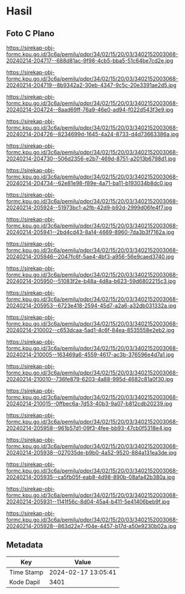 # Hasil

## Foto C Plano

https://sirekap-obj-formc.kpu.go.id/3c6a/pemilu/pdpr/34/02/15/20/03/3402152003068-20240214-204717--688d81ac-9f98-4cb5-bba5-51c64be7cd2e.jpg

https://sirekap-obj-formc.kpu.go.id/3c6a/pemilu/pdpr/34/02/15/20/03/3402152003068-20240214-204719--8b9342a2-30eb-4347-9c5c-20e3391ae2d5.jpg

https://sirekap-obj-formc.kpu.go.id/3c6a/pemilu/pdpr/34/02/15/20/03/3402152003068-20240214-204724--8aad69ff-76a9-46e0-ad94-f022d543f3e9.jpg

https://sirekap-obj-formc.kpu.go.id/3c6a/pemilu/pdpr/34/02/15/20/03/3402152003068-20240214-204726--8234699d-1645-4a24-8733-d4d73663386a.jpg

https://sirekap-obj-formc.kpu.go.id/3c6a/pemilu/pdpr/34/02/15/20/03/3402152003068-20240214-204730--506d2356-e2b7-469d-8751-a2013b6798d1.jpg

https://sirekap-obj-formc.kpu.go.id/3c6a/pemilu/pdpr/34/02/15/20/03/3402152003068-20240214-204734--62e81e98-f89e-4a71-ba11-b193034b8dc0.jpg

https://sirekap-obj-formc.kpu.go.id/3c6a/pemilu/pdpr/34/02/15/20/03/3402152003068-20240214-205924--51973bc1-a2fb-42d9-b92d-2999d06fe4f7.jpg

https://sirekap-obj-formc.kpu.go.id/3c6a/pemilu/pdpr/34/02/15/20/03/3402152003068-20240214-205941--2bd4cd43-8a14-4669-8960-7da3b3f7162a.jpg

https://sirekap-obj-formc.kpu.go.id/3c6a/pemilu/pdpr/34/02/15/20/03/3402152003068-20240214-205946--2047fc6f-5ae4-4bf3-a956-56e9caed3740.jpg

https://sirekap-obj-formc.kpu.go.id/3c6a/pemilu/pdpr/34/02/15/20/03/3402152003068-20240214-205950--51083f2e-b48a-4d8a-b623-59d6802215c3.jpg

https://sirekap-obj-formc.kpu.go.id/3c6a/pemilu/pdpr/34/02/15/20/03/3402152003068-20240214-205953--6723e418-2594-45d7-a2a6-a32db031332a.jpg

https://sirekap-obj-formc.kpu.go.id/3c6a/pemilu/pdpr/34/02/15/20/03/3402152003068-20240214-210002--c653dcaa-5ad1-4c6f-84ea-8535558e2eb2.jpg

https://sirekap-obj-formc.kpu.go.id/3c6a/pemilu/pdpr/34/02/15/20/03/3402152003068-20240214-210005--163469a6-4559-4617-ac3b-376596e4d7a1.jpg

https://sirekap-obj-formc.kpu.go.id/3c6a/pemilu/pdpr/34/02/15/20/03/3402152003068-20240214-210010--736fe879-6203-4a88-995d-4682c81a0f30.jpg

https://sirekap-obj-formc.kpu.go.id/3c6a/pemilu/pdpr/34/02/15/20/03/3402152003068-20240214-210015--0ffbec6a-7d53-40b3-9a07-b812cdb20239.jpg

https://sirekap-obj-formc.kpu.go.id/3c6a/pemilu/pdpr/34/02/15/20/03/3402152003068-20240214-205958--961b57d1-09f3-4fee-bb93-47cb0f5318e4.jpg

https://sirekap-obj-formc.kpu.go.id/3c6a/pemilu/pdpr/34/02/15/20/03/3402152003068-20240214-205938--027035de-b9b0-4a52-9520-884a131ea3de.jpg

https://sirekap-obj-formc.kpu.go.id/3c6a/pemilu/pdpr/34/02/15/20/03/3402152003068-20240214-205935--ca5fb05f-eab8-4d98-890b-08afa42b380a.jpg

https://sirekap-obj-formc.kpu.go.id/3c6a/pemilu/pdpr/34/02/15/20/03/3402152003068-20240214-205931--1141f56c-8d04-45a4-b411-5e41406beb9f.jpg

https://sirekap-obj-formc.kpu.go.id/3c6a/pemilu/pdpr/34/02/15/20/03/3402152003068-20240214-205928--863d22e7-f04e-4457-b17d-a50e9230b02a.jpg


## Metadata

| Key        | Value               |
| ---------- | ------------------- |
| Time Stamp | 2024-02-17 13:05:41 |
| Kode Dapil | 3401                |



